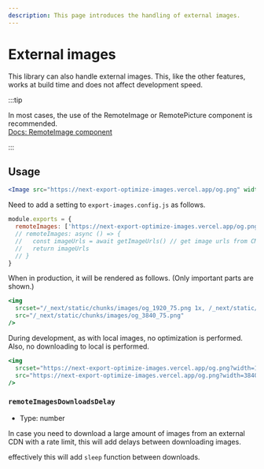 ```yaml
---
description: This page introduces the handling of external images.
---
```


# External images

This library can also handle external images.
This, like the other features, works at build time and does not affect development speed.

:::tip

In most cases, the use of the RemoteImage or RemotePicture component is recommended.  
[Docs: RemoteImage component](./remote-image-component)

:::

## Usage

```jsx
<Image src="https://next-export-optimize-images.vercel.app/og.png" width="1280" height="640" alt="" />
```

Need to add a setting to `export-images.config.js` as follows.

```js title="export-images.config.js"
module.exports = {
  remoteImages: ['https://next-export-optimize-images.vercel.app/og.png'],
  // remoteImages: async () => {
  //   const imageUrls = await getImageUrls() // get image urls from CMS, etc.
  //   return imageUrls
  // }
}
```

When in production, it will be rendered as follows. (Only important parts are shown.)

```jsx
<img
  srcset="/_next/static/chunks/images/og_1920_75.png 1x, /_next/static/chunks/images/og_3840_75.png 2x"
  src="/_next/static/chunks/images/og_3840_75.png"
/>
```

During development, as with local images, no optimization is performed.
Also, no downloading to local is performed.

```jsx
<img
  srcset="https://next-export-optimize-images.vercel.app/og.png?width=1920 1x, https://next-export-optimize-images.vercel.app/og.png?width=3840 2x"
  src="https://next-export-optimize-images.vercel.app/og.png?width=3840"
/>
```

### `remoteImagesDownloadsDelay`

- Type: number

In case you need to download a large amount of images from an external CDN with a rate limit, this will add delays between downloading images.

effectively this will add `sleep` function between downloads.
